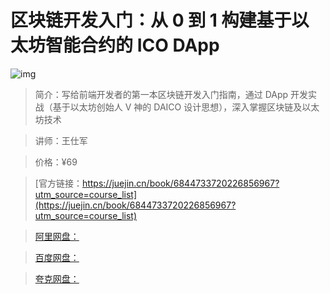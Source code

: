 # 区块链开发入门：从 0 到 1 构建基于以太坊智能合约的 ICO DApp

![img](../../assets/1636d772f3d23cf1~tplv-t2oaga2asx-no-mark:280:280:200:280.png)

> 简介：写给前端开发者的第一本区块链开发入门指南，通过 DApp 开发实战（基于以太坊创始人 V 神的 DAICO 设计思想），深入掌握区块链及以太坊技术

> 讲师：王仕军

> 价格：¥69

> [官方链接：https://juejin.cn/book/6844733720226856967?utm_source=course_list](https://juejin.cn/book/6844733720226856967?utm_source=course_list)

> [阿里网盘：]()

> [百度网盘：]()

> [夸克网盘：]()
